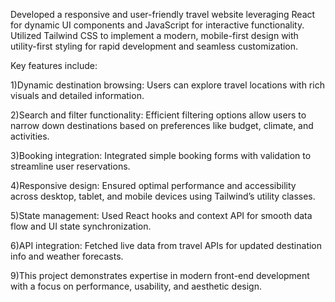 Developed a responsive and user-friendly travel website leveraging React for dynamic UI components and JavaScript for interactive functionality. Utilized Tailwind CSS to implement a modern, mobile-first design with utility-first styling for rapid development and seamless customization.

Key features include:

1)Dynamic destination browsing: Users can explore travel locations with rich visuals and detailed information.

2)Search and filter functionality: Efficient filtering options allow users to narrow down destinations based on preferences like budget, climate, and activities.

3)Booking integration: Integrated simple booking forms with validation to streamline user reservations.

4)Responsive design: Ensured optimal performance and accessibility across desktop, tablet, and mobile devices using Tailwind’s utility classes.

5)State management: Used React hooks and context API for smooth data flow and UI state synchronization.

6)API integration: Fetched live data from travel APIs for updated destination info and weather forecasts.

9)This project demonstrates expertise in modern front-end development with a focus on performance, usability, and aesthetic design.

